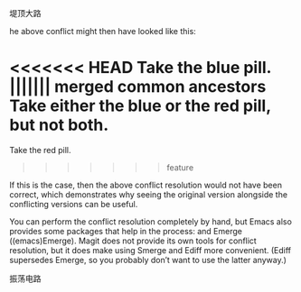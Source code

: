 ﻿堤顶大路

he above conflict might then have looked like this:

<<<<<<< HEAD
Take the blue pill.
||||||| merged common ancestors
Take either the blue or the red pill, but not both.
=======
Take the red pill.
>>>>>>> feature

If this is the case, then the above conflict resolution would not have been
correct, which demonstrates why seeing the original version alongside the
conflicting versions can be useful.

You can perform the conflict resolution completely by hand, but Emacs also
provides some packages that help in the process:  and
Emerge ((emacs)Emerge). Magit does not provide its own tools for conflict
resolution, but it does make using Smerge and Ediff more convenient. (Ediff
supersedes Emerge, so you probably don’t want to use the latter anyway.)

振荡电路